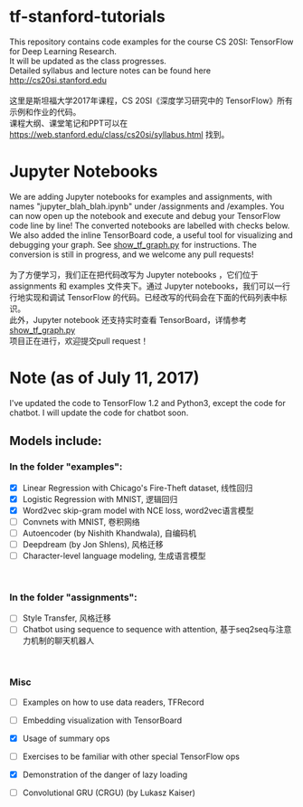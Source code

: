 # tf-stanford-tutorials
This repository contains code examples for the course CS 20SI: TensorFlow for Deep Learning Research. <br>
It will be updated as the class progresses. <br>
Detailed syllabus and lecture notes can be found here http://cs20si.stanford.edu <br><br>
这里是斯坦福大学2017年课程，CS 20SI《深度学习研究中的 TensorFlow》所有示例和作业的代码。<br>
课程大纲、课堂笔记和PPT可以在 https://web.stanford.edu/class/cs20si/syllabus.html 找到。<br>

# Jupyter Notebooks
We are adding Jupyter notebooks for examples and assignments, with names "jupyter\_blah_blah.ipynb" under /assignments and /examples. You can now open up the notebook and execute and debug your TensorFlow code line by line! The converted notebooks are labelled with checks below.<br>
We also added the inline TensorBoard code, a useful tool for visualizing and debugging your graph. See [show_tf_graph.py](https://github.com/jiagengliu/stanford-tensorflow-tutorials/blob/master/examples/show_tf_graph.py) for instructions.
The conversion is still in progress, and we welcome any pull requests!<br><br>
为了方便学习，我们正在把代码改写为 Jupyter notebooks ，它们位于 assignments 和 examples 文件夹下。通过 Jupyter notebooks，我们可以一行行地实现和调试 TensorFlow 的代码。已经改写的代码会在下面的代码列表中标识。<br>
此外，Jupyter notebook 还支持实时查看 TensorBoard，详情参考 [show_tf_graph.py](https://github.com/jiagengliu/stanford-tensorflow-tutorials/blob/master/examples/show_tf_graph.py)<br>
项目正在进行，欢迎提交pull request！<br> 

# Note (as of July 11, 2017)
I've updated the code to TensorFlow 1.2 and Python3, except the code for chatbot. I will update the code for chatbot soon.

## Models include: <br>
### In the folder "examples": <br>
- [x] Linear Regression with Chicago's Fire-Theft dataset, 线性回归<br>
- [x] Logistic Regression with MNIST, 逻辑回归<br>
- [x] Word2vec skip-gram model with NCE loss, word2vec语言模型<br>
- [ ] Convnets with MNIST, 卷积网络<br>
- [ ] Autoencoder (by Nishith Khandwala), 自编码机<br>
- [ ] Deepdream (by Jon Shlens), 风格迁移<br>
- [ ] Character-level language modeling, 生成语言模型<br>
<br>

### In the folder "assignments":<br>
- [ ] Style Transfer, 风格迁移<br>
- [ ] Chatbot using sequence to sequence with attention, 基于seq2seq与注意力机制的聊天机器人<br>
<br>

### Misc<br>
- [ ] Examples on how to use data readers, TFRecord<br>
- [ ] Embedding visualization with TensorBoard<br>
- [x] Usage of summary ops<br>
- [ ] Exercises to be familiar with other special TensorFlow ops<br>
- [x] Demonstration of the danger of lazy loading <br>
- [ ] Convolutional GRU (CRGU) (by Lukasz Kaiser)



